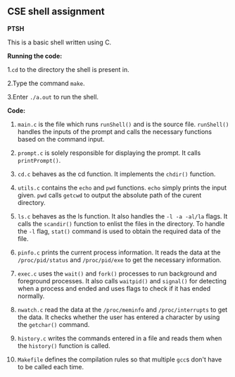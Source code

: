 ## CSE shell assignment
**PTSH**

This is a basic shell written using C.

**Running the code:**

1.`cd` to the directory the shell is present in.

2.Type the command `make`.

3.Enter `./a.out` to run the shell. 

**Code:**

1. `main.c` is the file which runs `runShell()` and is the source file. `runShell()` handles the inputs of the prompt and calls the necessary functions based on the command input.

2. `prompt.c` is solely responsible for displaying the prompt. It calls `printPrompt()`.

3. `cd.c` behaves as the cd function. It implements the `chdir()` function.

4. `utils.c` contains the `echo` and `pwd` functions. `echo` simply prints the input given. `pwd` calls `getcwd` to output the absolute path of the curent directory.

5. `ls.c` behaves as the ls function. It also handles the `-l -a -al/la` flags. It calls the `scandir()` function to enlist the files in the directory. To handle the `-l` flag, `stat()` command is used to obtain the required data of the file.

6. `pinfo.c` prints the current process information. It reads the data at the `/proc/pid/status` and `/proc/pid/exe` to get the necessary information.

7. `exec.c` uses the `wait()` and `fork()` processes to run background and foreground processes. It also calls `waitpid()` and `signal()` for detecting when a process and ended and uses flags to check if it has ended normally.

8. `nwatch.c` read the data at the `/proc/meminfo` and `/proc/interrupts` to get the data. It checks whether the user has entered a character by using the `getchar()` command.

9. `history.c` writes the commands entered in a file and reads them when the `history()` function is called.

8. `Makefile` defines the compilation rules so that multiple `gcc`s don't have to be called each time.